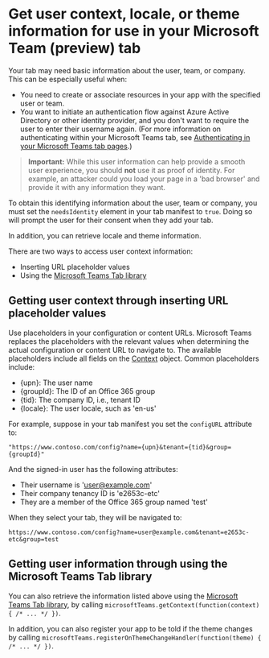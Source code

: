 ﻿# Get user context, locale, or theme information for use in your Microsoft Team (preview) tab

Your tab may need basic information about the user, team, or company. This can be especially useful when:

* You need to create or associate resources in your app with the specified user or team.
* You want to initiate an authentication flow against Azure Active Directory or other identity provider, and you don't want to require the user to enter their username again. (For more information on authenticating within your Microsoft Teams tab, see [Authenticating in your Microsoft Teams tab pages](auth.md).)

>**Important:** While this user information can help provide a smooth user experience, you should **not** use it as proof of identity. For example, an attacker could you load your page in a 'bad browser' and provide it with any information they want.

To obtain this identifying information about the user, team or company, you must set the `needsIdentity` element in your tab manifest to `true`. Doing so will prompt the user for their consent when they add your tab.  

In addition, you can retrieve locale and theme information.

There are two ways to access user context information:

* Inserting URL placeholder values
* Using the [Microsoft Teams Tab library](jslibrary.md)

## Getting user context through inserting URL placeholder values

Use placeholders in your configuration or content URLs. Microsoft Teams replaces the placeholders with the relevant values when determining the actual configuration or content URL to navigate to. The available placeholders include all fields on the [Context](jslibrary.md#Context) object. Common placeholders include:

* {upn}: The user name
* {groupId}: The ID of an Office 365 group
* {tid}: The company ID, i.e., tenant ID
* {locale}: The user locale, such as 'en-us'

For example, suppose in your tab manifest you set the `configURL` attribute to:

`"https://www.contoso.com/config?name={upn}&tenant={tid}&group={groupId}"`

And the signed-in user has the following attributes:

* Their username is 'user@example.com'
* Their company tenancy ID is 'e2653c-etc'
* They are a member of the Office 365 group named 'test' 

When they select your tab, they will be navigated to:

`https://www.contoso.com/config?name=user@example.com&tenant=e2653c-etc&group=test`


## Getting user information through using the Microsoft Teams Tab library

You can also retrieve the information listed above using the [Microsoft Teams Tab library](jslibrary.md), by calling `microsoftTeams.getContext(function(context) { /* ... */ })`.

In addition, you can also register your app to be told if the theme changes by calling `microsoftTeams.registerOnThemeChangeHandler(function(theme) { /* ... */ })`.
